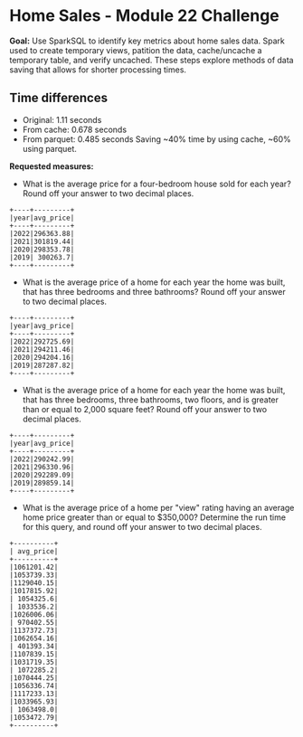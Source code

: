 # Home Sales - Module 22 Challenge

**Goal:** Use SparkSQL to identify key metrics about home sales data. Spark used to create temporary views, patition the data, cache/uncache a temporary table, and verify uncached. These steps explore methods of data saving that allows for shorter processing times.

## Time differences
- Original: 1.11 seconds
- From cache: 0.678 seconds
- From parquet: 0.485 seconds
Saving ~40% time by using cache, ~60% using parquet.

**Requested measures:**
- What is the average price for a four-bedroom house sold for each year? Round off your answer to two decimal places.

```
+----+---------+
|year|avg_price|
+----+---------+
|2022|296363.88|
|2021|301819.44|
|2020|298353.78|
|2019| 300263.7|
+----+---------+
```

- What is the average price of a home for each year the home was built, that has three bedrooms and three bathrooms? Round off your answer to two decimal places.

```
+----+---------+
|year|avg_price|
+----+---------+
|2022|292725.69|
|2021|294211.46|
|2020|294204.16|
|2019|287287.82|
+----+---------+
```

- What is the average price of a home for each year the home was built, that has three bedrooms, three bathrooms, two floors, and is greater than or equal to 2,000 square feet? Round off your answer to two decimal places.
```
+----+---------+
|year|avg_price|
+----+---------+
|2022|290242.99|
|2021|296330.96|
|2020|292289.09|
|2019|289859.14|
+----+---------+
```

- What is the average price of a home per "view" rating having an average home price greater than or equal to $350,000? Determine the run time for this query, and round off your answer to two decimal places.
```
+----------+
| avg_price|
+----------+
|1061201.42|
|1053739.33|
|1129040.15|
|1017815.92|
| 1054325.6|
| 1033536.2|
|1026006.06|
| 970402.55|
|1137372.73|
|1062654.16|
| 401393.34|
|1107839.15|
|1031719.35|
| 1072285.2|
|1070444.25|
|1056336.74|
|1117233.13|
|1033965.93|
| 1063498.0|
|1053472.79|
+----------+
```
